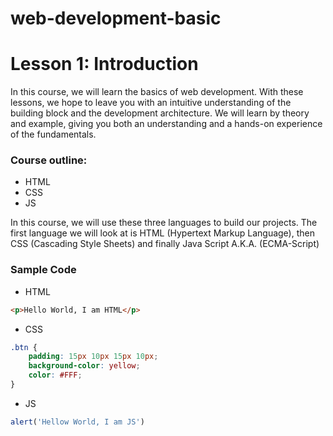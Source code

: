 # web-development-basic

# Lesson 1: Introduction
<p>
In this course, we will learn the basics of web development. With these lessons, we hope to leave you with an intuitive understanding of the building block and the development architecture. We will learn by theory and example, giving you both an understanding and a hands-on experience of the fundamentals.
</p>

### Course outline:
- HTML
- CSS
- JS

<p>
In this course, we will use these three languages to build our projects. The first language we will look at is HTML (Hypertext Markup Language), then CSS (Cascading Style Sheets) and finally Java Script A.K.A. (ECMA-Script)
</p>

### Sample Code
- HTML
```html
<p>Hello World, I am HTML</p>
```
- CSS
```css
.btn {
    padding: 15px 10px 15px 10px;
    background-color: yellow;
    color: #FFF;
}
```
- JS
```js
alert('Hellow World, I am JS')
```

